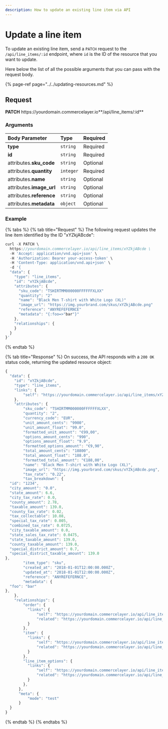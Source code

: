 ```yaml
---
description: How to update an existing line item via API
---
```


# Update a line item

To update an existing line item, send a `PATCH` request to the `/api/line_items/:id` endpoint, where `id` is the ID of the resource that you want to update.

Here below the list of all the possible arguments that you can pass with the request body.

{% page-ref page="../../updating-resources.md" %}

## Request

**PATCH** https://<i></i>yourdomain.commercelayer.io**/api/line_items/:id**

### Arguments

| Body Parameter | Type | Required |
| :--- | :--- | :--- |
| **type** | `string` | Required |
| **id** | `string` | Required |
| attributes.**sku_code** | `string` | Optional |
| attributes.**quantity** | `integer` | Required |
| attributes.**name** | `string` | Optional |
| attributes.**image_url** | `string` | Optional |
| attributes.**reference** | `string` | Optional |
| attributes.**metadata** | `object` | Optional |

### Example

{% tabs %}
{% tab title="Request" %}
The following request updates the line item identified by the ID "xYZkjABcde":

```javascript
curl -X PATCH \
  https://yourdomain.commercelayer.io/api/line_items/xYZkjABcde \
  -H 'Accept: application/vnd.api+json' \
  -H 'Authorization: Bearer your-access-token' \
  -H 'Content-Type: application/vnd.api+json' \
  -d '{
  "data": {
    "type": "line_items",
    "id": "xYZkjABcde",
    "attributes": {
      "sku_code": "TSHIRTMM000000FFFFFFXLXX"
      "quantity": "2"
      "name": "Black Men T-shirt with White Logo (XL)"
      "image_url": "https://img.yourbrand.com/skus/xYZkjABcde.png"
      "reference": "ANYREFEFERNCE"
      "metadata": "{:foo=>"bar"}"
    },
    "relationships": {
    }
  }
}'
```
{% endtab %}

{% tab title="Response" %}
On success, the API responds with a `200 OK` status code, returning the updated resource object:

```javascript
{
  "data": {
    "id": "xYZkjABcde",
    "type": "line_items",
    "links": {
        "self": "https://yourdomain.commercelayer.io/api/line_items/xYZkjABcde"
    },
    "attributes": {
        "sku_code": "TSHIRTMM000000FFFFFFXLXX",
        "quantity": "2",
        "currency_code": "EUR",
        "unit_amount_cents": "9900",
        "unit_amount_float": "99.0",
        "formatted_unit_amount": "€99,00",
        "options_amount_cents": "990",
        "options_amount_float": "9.9",
        "formatted_options_amount": "€9,90",
        "total_amount_cents": "18800",
        "total_amount_float": "188.0",
        "formatted_total_amount": "€188,00",
        "name": "Black Men T-shirt with White Logo (XL)",
        "image_url": "https://img.yourbrand.com/skus/xYZkjABcde.png",
        "tax_rate": "0.22",
        "tax_breakdown": {
  "id": "1234",
  "city_amount": "0.0",
  "state_amount": 6.6,
  "city_tax_rate": 0.0,
  "county_amount": 2.78,
  "taxable_amount": 139.0,
  "county_tax_rate": 0.02,
  "tax_collectable": 10.08,
  "special_tax_rate": 0.005,
  "combined_tax_rate": 0.0725,
  "city_taxable_amount": 0.0,
  "state_sales_tax_rate": 0.0475,
  "state_taxable_amount": 139.0,
  "county_taxable_amount": 139.0,
  "special_district_amount": 0.7,
  "special_district_taxable_amount": 139.0
},
        "item_type": "sku",
        "created_at": "2018-01-01T12:00:00.000Z",
        "updated_at": "2018-01-01T12:00:00.000Z",
        "reference": "ANYREFEFERNCE",
        "metadata": {
  "foo": "bar"
},
    },
    "relationships": {
        "order": {
          "links": {
              "self": "https://yourdomain.commercelayer.io/api/line_items/xYZkjABcde/relationships/order",
              "related": "https://yourdomain.commercelayer.io/api/line_items/xYZkjABcde/order"
          }
        },
        "item": {
          "links": {
              "self": "https://yourdomain.commercelayer.io/api/line_items/xYZkjABcde/relationships/item",
              "related": "https://yourdomain.commercelayer.io/api/line_items/xYZkjABcde/item"
          }
        },
        "line_item_options": {
          "links": {
              "self": "https://yourdomain.commercelayer.io/api/line_items/xYZkjABcde/relationships/line_item_options",
              "related": "https://yourdomain.commercelayer.io/api/line_items/xYZkjABcde/line_item_options"
          }
        },
      },
      "meta": {
          "mode": "test"
      }
  }
}
```
{% endtab %}
{% endtabs %}
